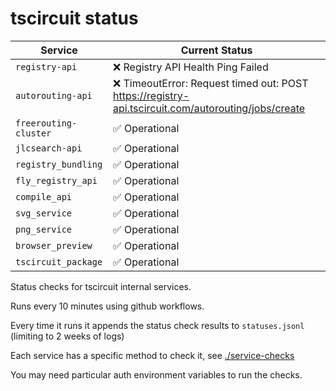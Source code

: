 # tscircuit status

<!-- START_STATUS_TABLE -->

| Service               | Current Status |
| --------------------- | -------------- |
| `registry-api` | ❌ Registry API Health Ping Failed |
| `autorouting-api` | ❌ TimeoutError: Request timed out: POST https://registry-api.tscircuit.com/autorouting/jobs/create |
| `freerouting-cluster` | ✅ Operational |
| `jlcsearch-api` | ✅ Operational |
| `registry_bundling` | ✅ Operational |
| `fly_registry_api` | ✅ Operational |
| `compile_api` | ✅ Operational |
| `svg_service` | ✅ Operational |
| `png_service` | ✅ Operational |
| `browser_preview` | ✅ Operational |
| `tscircuit_package` | ✅ Operational |

<!-- END_STATUS_TABLE -->

Status checks for tscircuit internal services.

Runs every 10 minutes using github workflows.

Every time it runs it appends the status check results to `statuses.jsonl` (limiting to
2 weeks of logs)

Each service has a specific method to check it, see [./service-checks](./service-checks)

You may need particular auth environment variables to run the checks.
